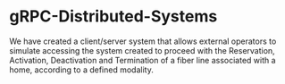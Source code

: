 # gRPC-Distributed-Systems
We have created a client/server system that allows external operators to simulate accessing the system created to proceed with the Reservation, Activation, Deactivation and Termination of a fiber line associated with a home, according to a defined modality.
